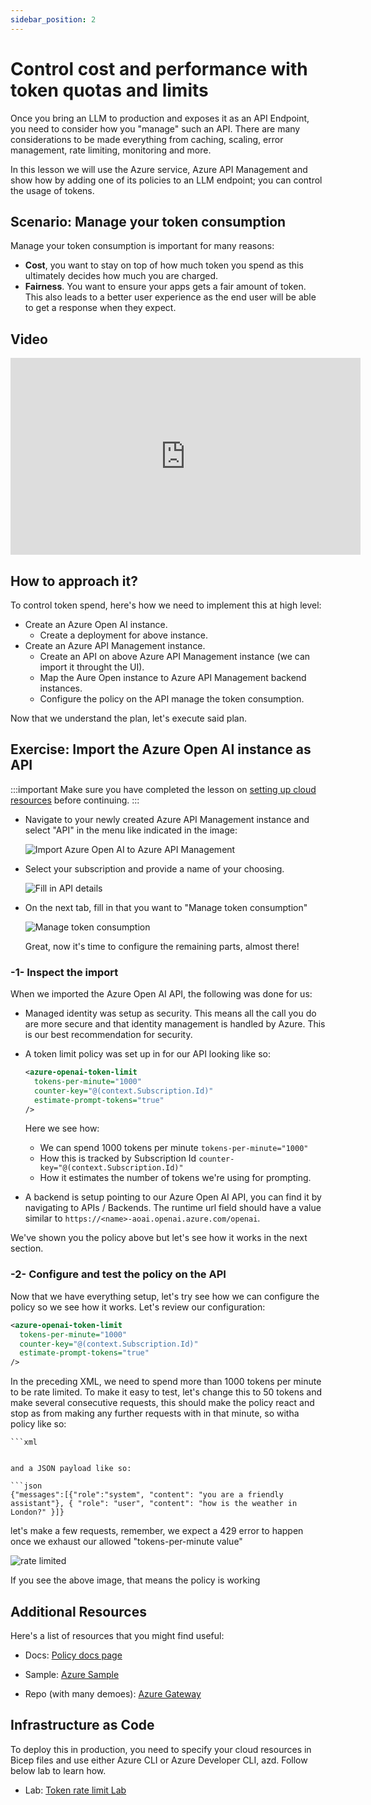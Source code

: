 ```yaml
---
sidebar_position: 2
---
```


# Control cost and performance with token quotas and limits  

Once you bring an LLM to production and exposes it as an API Endpoint, you need to consider how you "manage" such an API. There are many considerations to be made everything from caching, scaling, error management, rate limiting, monitoring and more. 

In this lesson we will use the Azure service, Azure API Management and show how by adding one of its policies to an LLM endpoint; you can control the usage of tokens.

## Scenario: Manage your token consumption

Manage your token consumption is important for many reasons:

- **Cost**, you want to stay on top of how much token you spend as this ultimately decides how much you are charged.
- **Fairness**. You want to ensure your apps gets a fair amount of token. This also leads to a better user experience as the end user will be able to get a response when they expect.

## Video

<iframe width="560" height="315" src="https://www.youtube.com/embed/tc-rUS_-FN0?si=TN6V6JYoLpQ9qnAM" title="YouTube video player" frameborder="0" allow="accelerometer; autoplay; clipboard-write; encrypted-media; gyroscope; picture-in-picture; web-share" referrerpolicy="strict-origin-when-cross-origin" allowfullscreen></iframe>

## How to approach it?

To control token spend, here's how we need to implement this at high level:

- Create an Azure Open AI instance.
  - Create a deployment for above instance.
- Create an Azure API Management instance.
  - Create an API on above Azure API Management instance (we can import it throught the UI).
  - Map the Aure Open instance to Azure API Management backend instances.
  - Configure the policy on the API manage the token consumption.

Now that we understand the plan, let's execute said plan.
 
## Exercise: Import the Azure Open AI instance as API

:::important
Make sure you have completed the lesson on [setting up cloud resources](./create-resources.md) before continuing.
:::

- Navigate to your newly created Azure API Management instance and select "API" in the menu like indicated in the image:

  ![Import Azure Open AI to Azure API Management](/img/token-limit-6.png) 

- Select your subscription and provide a name of your choosing.

  ![Fill in API details](/img/token-limit-7.png)

- On the next tab, fill in that you want to "Manage token consumption"

  ![Manage token consumption](/img/token-limit-8.png)

  Great, now it's time to configure the remaining parts, almost there!

### -1- Inspect the import

When we imported the Azure Open AI API, the following was done for us:

- Managed identity was setup as security. This means all the call you do are more secure and that identity management is handled by Azure. This is our best recommendation for security.
- A token limit policy was set up in for our API looking like so:

  ```xml
  <azure-openai-token-limit 
    tokens-per-minute="1000" 
    counter-key="@(context.Subscription.Id)" 
    estimate-prompt-tokens="true" 
  />
  ```

  Here we see how:
    - We can spend 1000 tokens per minute `tokens-per-minute="1000"`
    - How this is tracked by Subscription Id `counter-key="@(context.Subscription.Id)"`
    - How it estimates the number of tokens we're using for prompting.

- A backend is setup pointing to our Azure Open AI API, you can find it by navigating to  APIs / Backends. The runtime url field should have a value similar to `https://<name>-aoai.openai.azure.com/openai`. 

We've shown you the policy above but let's see how it works in the next section.

### -2- Configure and test the policy on the API

Now that we have everything setup, let's try see how we can configure the policy so we see how it works. Let's review our configuration:

  ```xml
  <azure-openai-token-limit 
    tokens-per-minute="1000" 
    counter-key="@(context.Subscription.Id)" 
    estimate-prompt-tokens="true" 
  />
  ```

  In the preceding XML, we need to spend more than 1000 tokens per minute to be rate limited. To make it easy to test, let's change this to 50 tokens and make several consecutive requests, this should make the policy react and stop as from making any further requests with in that minute, so witha policy like so:

    ```xml
  <azure-openai-token-limit 
    tokens-per-minute="50" 
    counter-key="@(context.Subscription.Id)" 
    estimate-prompt-tokens="true" 
  />
  ```

  and a JSON payload like so:

```json
{"messages":[{"role":"system", "content": "you are a friendly assistant"}, { "role": "user", "content": "how is the weather in London?" }]}
```

let's make a few requests, remember, we expect a 429 error to happen once we exhaust our allowed "tokens-per-minute value"

![rate limited](/img/rate-limited.png)

If you see the above image, that means the policy is working



## Additional Resources

Here's a list of resources that you might find useful:

- Docs: [Policy docs page](https://learn.microsoft.com/en-us/azure/api-management/azure-openai-token-limit-policy)

- Sample: [Azure Sample](https://github.com/Azure-Samples/genai-gateway-apim)

- Repo (with many demoes): [Azure Gateway](https://github.com/Azure-Samples/AI-Gateway)
 
## Infrastructure as Code

To deploy this in production, you need to specify your cloud resources in Bicep files and use either Azure CLI or Azure Developer CLI, azd. Follow below lab to learn how.

- Lab: [Token rate limit Lab](https://github.com/Azure-Samples/AI-Gateway/blob/main/labs/token-rate-limiting/README.MD)